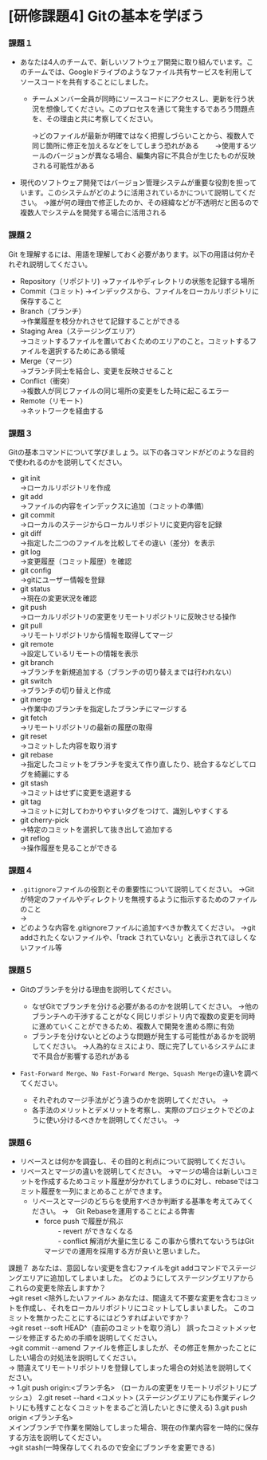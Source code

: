 # [研修課題4] Gitの基本を学ぼう

### 課題１

- あなたは4人のチームで、新しいソフトウェア開発に取り組んでいます。このチームでは、Googleドライブのようなファイル共有サービスを利用してソースコードを共有することにしました。
    - チームメンバー全員が同時にソースコードにアクセスし、更新を行う状況を想像してください。このプロセスを通じて発生するであろう問題点を、その理由と共に考察してください。
       
      →どのファイルが最新か明確ではなく把握しづらいことから、複数人で同じ箇所に修正を加えるなどをしてしまう恐れがある　　
      →使用するツールのバージョンが異なる場合、編集内容に不具合が生じたものが反映される可能性がある
      
- 現代のソフトウェア開発ではバージョン管理システムが重要な役割を担っています。このシステムがどのように活用されているかについて説明してください。
  →誰が何の理由で修正したのか、その経緯などが不透明だと困るので複数人でシステムを開発する場合に活用される

### 課題２

Git を理解するには、用語を理解しておく必要があります。以下の用語は何かそれぞれ説明してください。

- Repository（リポジトリ)
  →ファイルやディレクトリの状態を記録する場所
- Commit（コミット)
  →インデックスから、ファイルをローカルリポジトリに保存すること  
- Branch（ブランチ）  
  →作業履歴を枝分かれさせて記録することができる
- Staging Area（ステージングエリア）  
  →コミットするファイルを置いておくためのエリアのこと。コミットするファイルを選択するためにある領域
- Merge（マージ）  
  →ブランチ同士を結合し、変更を反映させること
- Conflict（衝突）  
  →複数人が同じファイルの同じ場所の変更をした時に起こるエラー
- Remote（リモート）  
  →ネットワークを経由する

### 課題３

Gitの基本コマンドについて学びましょう。以下の各コマンドがどのような目的で使われるのかを説明してください。

- git init  
  →ローカルリポジトリを作成
- git add  
  →ファイルの内容をインデックスに追加（コミットの準備）
- git commit  
  →ローカルのステージからローカルリポジトリに変更内容を記録
- git diff  
  →指定した二つのファイルを比較してその違い（差分）を表示
- git log  
  →変更履歴（コミット履歴）を確認
- git config  
  →gitにユーザー情報を登録
- git status  
  →現在の変更状況を確認
- git push  
  →ローカルリポジトリの変更をリモートリポジトリに反映させる操作
- git pull  
  →リモートリポジトリから情報を取得してマージ
- git remote  
  →設定しているリモートの情報を表示
- git branch  
  →ブランチを新規追加する（ブランチの切り替えまでは行われない）
- git switch  
  →ブランチの切り替えと作成
- git merge  
  →作業中のブランチを指定したブランチにマージする
- git fetch  
  →リモートリポジトリの最新の履歴の取得
- git reset  
  →コミットした内容を取り消す
- git rebase  
  →指定したコミットをブランチを変えて作り直したり、統合するなどしてログを綺麗にする
- git stash  
  →コミットはせずに変更を退避する  
- git tag  
  →コミットに対してわかりやすいタグをつけて、識別しやすくする
- git cherry-pick  
  →特定のコミットを選択して抜き出して追加する
- git reflog  
  →操作履歴を見ることができる
### 課題４

- `.gitignore`ファイルの役割とその重要性について説明してください。
  →Gitが特定のファイルやディレクトリを無視するように指示するためのファイルのこと  
  →
- どのような内容を.gitignoreファイルに追加すべきか教えてください。
  →git addされたくないファイルや、「track されていない」と表示されてほしくないファイル等

### 課題５

- Gitのブランチを分ける理由を説明してください。
    - なぜGitでブランチを分ける必要があるのかを説明してください。
      →他のブランチへの干渉することがなく同じリポジトリ内で複数の変更を同時に進めていくことができるため、複数人で開発を進める際に有効
    - ブランチを分けないとどのような問題が発生する可能性があるかを説明してください。
      →人為的なミスにより、既に完了しているシステムにまで不具合が影響する恐れがある
      
- `Fast-Forward Merge`、`No Fast-Forward Merge`、`Squash Merge`の違いを調べてください。
    - それぞれのマージ手法がどう違うのかを説明してください。
      →
    - 各手法のメリットとデメリットを考察し、実際のプロジェクトでどのように使い分けるべきかを説明してください。
      →

### 課題６

- リベースとは何かを調査し、その目的と利点について説明してください。
- リベースとマージの違いを説明してください。
  →マージの場合は新しいコミットを作成するためコミット履歴が分かれてしまうのに対し、rebaseではコミット履歴を一列にまとめることができます。
    - リベースとマージのどちらを使用すべきか判断する基準を考えてみてください。
    →　Git Rebaseを運用することによる弊害
         - force push で履歴が飛ぶ  
      　　- revert ができなくなる  
      　　- conflict 解消が大量に生じる
      この事から慣れてないうちはGitマージでの運用を採用する方が良いと思いました。

課題７
あなたは、意図しない変更を含むファイルをgit addコマンドでステージングエリアに追加してしまいました。
どのようにしてステージングエリアからこれらの変更を除去しますか？  
→git reset <除外したいファイル>
あなたは、間違えて不要な変更を含むコミットを作成し、それをローカルリポジトリにコミットしてしまいました。
このコミットを無かったことにするにはどうすればよいですか？  
→git reset --soft HEAD^（直前のコミットを取り消し）
誤ったコミットメッセージを修正するための手順を説明してください。  
→git commit --amend
ファイルを修正しましたが、その修正を無かったことにしたい場合の対処法を説明してください。  
→
間違えてリモートリポジトリを登録してしまった場合の対処法を説明してください。  
→ 1.git push origin:<ブランチ名> （ローカルの変更をリモートリポジトリにプッシュ） 
  2.git reset --hard <コメット> (ステージングエリアにも作業ディレクトリにも残すことなくコミットをまるごと消したいときに使える)
  3.git push origin <ブランチ名>  
メインブランチで作業を開始してしまった場合、現在の作業内容を一時的に保存する方法を説明してください。  
→git stash(一時保存してくれるので安全にブランチを変更できる)


